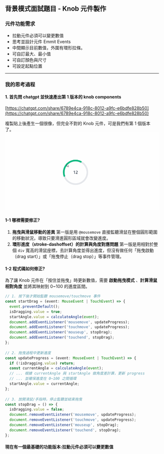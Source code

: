 ## 背景模式面試題目 - Knob 元件製作

### 元件功能需求
- 拉動元件必須可以變更數值
- 思考並設計元件 Emmit Events
- 中間顯示目前數值，外圍有環形拉條。
- 可自訂最大、最小值
- 可自訂顏色與尺寸
- 可設定起點位置

---

### 我的思考過程

#### 1. 首先問 chatgpt 並快速產出第 1 版本的 knob components
[https://chatgpt.com/share/6789e4ca-918c-8012-a9fc-e6bdfe828b50](https://chatgpt.com/share/6789e4ca-918c-8012-a9fc-e6bdfe828b50)

複製貼上後產生一個很像，但完全不對的 Knob 元件，可是我們有第 1 個版本了。  
![image](https://github.com/jasonlin1993/KnobComponents/blob/main/knob.gif)

#### 1-1 哪裡需要修正?
1. **拖曳與滑鼠移動的差異**
   第一版是用 `@mousemove` 直接監聽滑鼠在整個圓形範圍的移動狀況，導致只要滑進圓形區域就會改變進度。
2. **環形進度（stroke-dashoffset）的計算與角度對應問題**
   第一版是用相對於整個 `div` 寬高的滑鼠座標，去計算角度並得出進度，但沒有做任何「拖曳啟動（drag start）」或「拖曳停止（drag stop）」等事件管理。

#### 1-2 程式碼如何修正?
為了讓 Knob 元件在「按住並拖曳」時更新數值，需要 **啟動拖曳模式** 、**計算滑鼠相對角度** 並將其映射到 0~100 的進度區間。

```ts
// 1. 按下後才開始監聽 mousemove/touchmove 事件
const startDrag = (event: MouseEvent | TouchEvent) => {
  event.preventDefault();
  isDragging.value = true;
  startAngle.value = calculateAngle(event);
  document.addEventListener('mousemove', updateProgress);
  document.addEventListener('touchmove', updateProgress);
  document.addEventListener('mouseup', stopDrag);
  document.addEventListener('touchend', stopDrag);
};

// 2. 拖曳過程中更新進度
const updateProgress = (event: MouseEvent | TouchEvent) => {
  if (!isDragging.value) return;
  const currentAngle = calculateAngle(event);
  // ... 根據 currentAngle 與 startAngle 做角度差計算，更新 progress
  // ... 並確保進度在 0~100 之間循環
  startAngle.value = currentAngle;
};

// 3. 放開滑鼠/手指時，停止監聽並結束拖曳
const stopDrag = () => {
  isDragging.value = false;
  document.removeEventListener('mousemove', updateProgress);
  document.removeEventListener('touchmove', updateProgress);
  document.removeEventListener('mouseup', stopDrag);
  document.removeEventListener('touchend', stopDrag);
};
```

#### 現在有一個最基礎的功能版本:拉動元件必須可以變更數值





